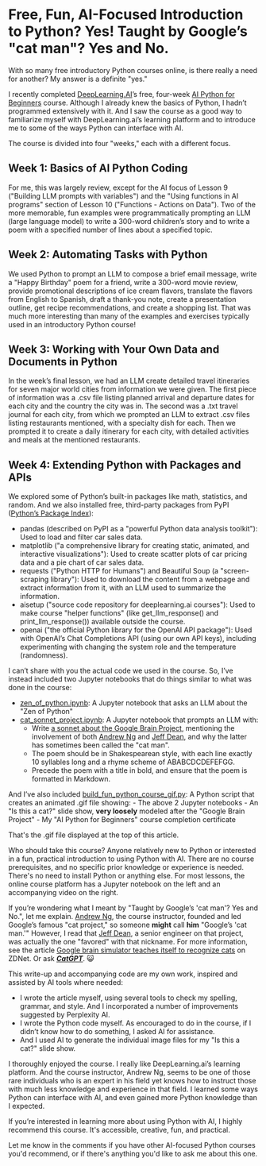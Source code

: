 # Free, Fun, AI-Focused Introduction to Python? Yes! Taught by Google’s "cat man"? Yes and No.

With so many free introductory Python courses online, is there really a need for another? My answer is a definite "yes."

I recently completed [DeepLearning.AI](https://www.linkedin.com/company/deeplearningai/)’s free, four-week [AI Python for Beginners](https://www.deeplearning.ai/short-courses/ai-python-for-beginners/) course. Although I already knew the basics of Python, I hadn’t programmed extensively with it. And I saw the course as a good way to familiarize myself with DeepLearning.ai’s learning platform and to introduce me to some of the ways Python can interface with AI.

The course is divided into four "weeks," each with a different focus.

## Week 1: Basics of AI Python Coding
For me, this was largely review, except for the AI focus of Lesson 9 ("Building LLM prompts with variables") and the "Using functions in AI programs" section of Lesson 10 ("Functions - Actions on Data"). Two of the more memorable, fun examples were programmatically prompting an LLM (large language model) to write a 300-word children’s story and to write a poem with a specified number of lines about a specified topic.

## Week 2: Automating Tasks with Python
We used Python to prompt an LLM to compose a brief email message, write a "Happy Birthday" poem for a friend, write a 300-word movie review, provide promotional descriptions of ice cream flavors, translate the flavors from English to Spanish, draft a thank-you note, create a presentation outline, get recipe recommendations, and create a shopping list. That was much more interesting than many of the examples and exercises typically used in an introductory Python course!

## Week 3: Working with Your Own Data and Documents in Python
In the week’s final lesson, we had an LLM create detailed travel itineraries for seven major world cities from information we were given. The first piece of information was a .csv file listing planned arrival and departure dates for each city and the country the city was in. The second was a .txt travel journal for each city, from which we prompted an LLM to extract .csv files listing restaurants mentioned, with a specialty dish for each. Then we prompted it to create a daily itinerary for each city, with detailed activities and meals at the mentioned restaurants.

## Week 4: Extending Python with Packages and APIs
We explored some of Python’s built-in packages like math, statistics, and random. And we also installed free, third-party packages from PyPI ([Python’s Package Index](https://pypi.org/)):
- pandas (described on PyPI as a "powerful Python data analysis toolkit"): Used to load and filter car sales data. 
- matplotlib ("a comprehensive library for creating static, animated, and interactive visualizations"): Used to create scatter plots of car pricing data and a pie chart of car sales data.
- requests ("Python HTTP for Humans") and Beautiful Soup (a "screen-scraping library"): Used to download the content from a webpage and extract information from it, with an LLM used to summarize the information.
- aisetup ("source code repository for deeplearning.ai courses"): Used to make course "helper functions" (like get_llm_response() and print_llm_response()) available outside the course.
- openai ("the official Python library for the OpenAI API package"): Used with OpenAI’s Chat Completions API (using our own API keys), including experimenting with changing the system role and the temperature (randomness).

I can’t share with you the actual code we used in the course. So, I’ve instead included two Jupyter notebooks that do things similar to what was done in the course:
- [zen_of_python.ipynb](zen_of_python.ipynb): A Jupyter notebook that asks an LLM about the "Zen of Python"
- [cat_sonnet_project.ipynb](cat_sonnet_project.ipynb): A Jupyter notebook that prompts an LLM with:
    - Write [a sonnet about the Google Brain Project](sonnet.md), mentioning the involvement of both [Andrew Ng](https://www.linkedin.com/in/andrewyng/) and [Jeff Dean](https://www.linkedin.com/in/jeff-dean-8b212555/), and why the latter has sometimes been called the "cat man".
    - The poem should be in Shakespearean style, with each line exactly 10 syllables long and a rhyme scheme of ABABCDCDEFEFGG.
    - Precede the poem with a title in bold, and ensure that the poem is formatted in Markdown.

And I’ve also included [build_fun_python_course_gif.py](build_fun_python_course_gif.py): A Python script that creates an animated .gif file showing:
    - The above 2 Jupyter notebooks
    - An "Is this a cat?" slide show, **very loosely** modeled after the "Google Brain Project"
    - My "AI Python for Beginners" course completion certificate

That's the .gif file displayed at the top of this article.

Who should take this course? Anyone relatively new to Python or interested in a fun, practical introduction to using Python with AI. There are no course prerequisites, and no specific prior knowledge or experience is needed. There's no need to install Python or anything else. For most lessons, the online course platform has a Jupyter notebook on the left and an accompanying video on the right. 

If you’re wondering what I meant by "Taught by Google’s 'cat man'? Yes and No.", let me explain. [Andrew Ng](https://www.linkedin.com/in/andrewyng/), the course instructor, founded and led Google’s famous "cat project," so someone **might** call **him** "Google’s 'cat man.'" However, I read that [Jeff Dean](https://www.linkedin.com/in/jeff-dean-8b212555/), a senior engineer on that project, was actually the one "favored" with that nickname. For more information, see the article [Google brain simulator teaches itself to recognize cats](https://www.zdnet.com/article/google-brain-simulator-teaches-itself-to-recognize-cats/) on ZDNet. Or ask ***[CatGPT](https://chatgpt.com/g/g-NDDXC050T-catgpt)***. 😺

This write-up and accompanying code are my own work, inspired and assisted by AI tools where needed:
- I wrote the article myself, using several tools to check my spelling, grammar, and style. And I incorporated a number of improvements suggested by Perplexity AI.
- I wrote the Python code myself. As encouraged to do in the course, if I didn’t know how to do something, I asked AI for assistance.
- And I used AI to generate the individual image files for my "Is this a cat?" slide show.

I thoroughly enjoyed the course. I really like DeepLearning.ai’s learning platform. And the course instructor, Andrew Ng, seems to be one of those rare individuals who is an expert in his field yet knows how to instruct those with much less knowledge and experience in that field. I learned some ways Python can interface with AI, and even gained more Python knowledge than I expected.

If you’re interested in learning more about using Python with AI, I highly recommend this course. It's accessible, creative, fun, and practical.

Let me know in the comments if you have other AI-focused Python courses you'd recommend, or if there's anything you'd like to ask me about this one.
